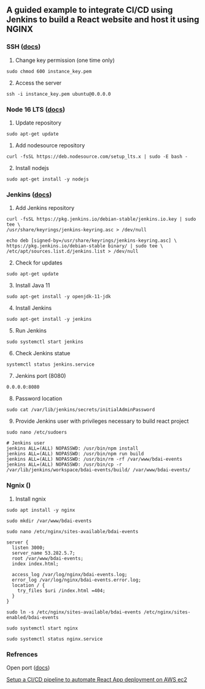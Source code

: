 ## A guided example to integrate CI/CD using Jenkins to build a React website and host it using NGINX 

### SSH ([docs](https://docs.aws.amazon.com/AWSEC2/latest/UserGuide/AccessingInstancesLinux.html))

1. Change key permission (one time only)

```
sudo chmod 600 instance_key.pem
```

2. Access the server

```
ssh -i instance_key.pem ubuntu@0.0.0.0
```

### Node 16 LTS ([docs](https://github.com/nodesource/distributions/blob/master/README.md))

1. Update repository

```
sudo apt-get update
```

1. Add nodesource repository

```
curl -fsSL https://deb.nodesource.com/setup_lts.x | sudo -E bash -
```

2. Install nodejs

```
sudo apt-get install -y nodejs
```

### Jenkins ([docs](https://www.jenkins.io/doc/book/installing/linux/))

1. Add Jenkins repository

```
curl -fsSL https://pkg.jenkins.io/debian-stable/jenkins.io.key | sudo tee \
/usr/share/keyrings/jenkins-keyring.asc > /dev/null
```

```
echo deb [signed-by=/usr/share/keyrings/jenkins-keyring.asc] \
https://pkg.jenkins.io/debian-stable binary/ | sudo tee \
/etc/apt/sources.list.d/jenkins.list > /dev/null
```

2. Check for updates

```
sudo apt-get update
```

3. Install Java 11

```
sudo apt-get install -y openjdk-11-jdk
```

4. Install Jenkins

```
sudo apt-get install -y jenkins
```

5. Run Jenkins

```
sudo systemctl start jenkins
```

6. Check Jenkins statue

```
systemctl status jenkins.service
```

7. Jenkins port (8080)

```
0.0.0.0:8080
```

8. Password location

```
sudo cat /var/lib/jenkins/secrets/initialAdminPassword
```

9. Provide Jenkins user with privileges necessary to build react project

```
sudo nano /etc/sudoers

# Jenkins user
jenkins ALL=(ALL) NOPASSWD: /usr/bin/npm install
jenkins ALL=(ALL) NOPASSWD: /usr/bin/npm run build
jenkins ALL=(ALL) NOPASSWD: /usr/bin/rm -rf /var/www/bdai-events
jenkins ALL=(ALL) NOPASSWD: /usr/bin/cp -r /var/lib/jenkins/workspace/bdai-events/build/ /var/www/bdai-events/
```

### Ngnix ()

1. Install ngnix

```
sudo apt install -y nginx

sudo mkdir /var/www/bdai-events

sudo nano /etc/nginx/sites-available/bdai-events

server {
  listen 3000;
  server_name 53.282.5.7;
  root /var/www/bdai-events;
  index index.html;

  access_log /var/log/nginx/bdai-events.log;
  error_log /var/log/nginx/bdai-events.error.log;
  location / {
    try_files $uri /index.html =404;
  }
}

sudo ln -s /etc/nginx/sites-available/bdai-events /etc/nginx/sites-enabled/bdai-events

sudo systemctl start nginx

sudo systemctl status nginx.service
```

### Refrences

Open port ([docs](https://docs.aws.amazon.com/AWSEC2/latest/UserGuide/authorizing-access-to-an-instance.html))

[Setup a CI/CD pipeline to automate React App deployment on AWS ec2](https://medium.com/swlh/setup-a-ci-cd-pipeline-to-automate-react-app-deployment-on-aws-ec2-82bd0c194f77)
